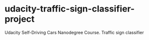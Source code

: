 # udacity-traffic-sign-classifier-project
Udacity Self-Driving Cars Nanodegree Course. Traffic sign classifier
